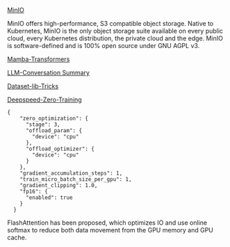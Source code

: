 [MinIO](https://github.com/minio/blog-assets/blob/main/hf_datasets_minio_integration/utils.py)

MinIO offers high-performance, S3 compatible object storage. Native to Kubernetes, MinIO is the only object storage suite available on every public cloud, every Kubernetes distribution, the private cloud and the edge. MinIO is software-defined and is 100% open source under GNU AGPL v3.

[Mamba-Transformers](https://note.com/hatti8/n/na9782b7fa437)

[LLM-Conversation Summary](https://zhuanlan.zhihu.com/p/682539805)

[Dataset-lib-Tricks](https://www.ai-shift.co.jp/techblog/4271)

[Deepspeed-Zero-Training]()
```
{
    "zero_optimization": {
      "stage": 3,
      "offload_param": {
        "device": "cpu"
      },
      "offload_optimizer": {
        "device": "cpu"
      }
    },
    "gradient_accumulation_steps": 1,
    "train_micro_batch_size_per_gpu": 1,
    "gradient_clipping": 1.0,
    "fp16": {
      "enabled": true
    }
  }
```

FlashAttention has been proposed, which optimizes IO and use online softmax  to reduce both data movement from the GPU memory  and GPU cache.  
